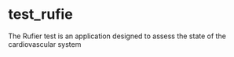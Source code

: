 # test_rufie
The Rufier test is an application designed to assess the state of the cardiovascular system
